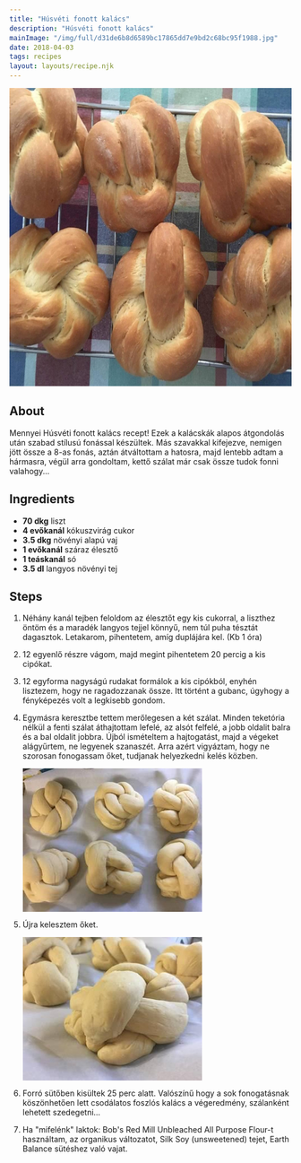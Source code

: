 ```yaml
---
title: "Húsvéti fonott kalács"
description: "Húsvéti fonott kalács"
mainImage: "/img/full/d31de6b8d6589bc17865dd7e9bd2c68bc95f1988.jpg"
date: 2018-04-03
tags: recipes
layout: layouts/recipe.njk
---
```

                        
<p align="center"><a href="https://cookpad.com/hu/receptek/4697223-husveti-fonott-kalacs" rel="Recipe source page"><img width="751" height="532" src="/img/full/d31de6b8d6589bc17865dd7e9bd2c68bc95f1988.jpg"/></a></p>

## About
Mennyei Húsvéti fonott kalács recept! Ezek a kalácskák alapos átgondolás után szabad stílusú fonással készültek. Más szavakkal kifejezve, nemigen jött össze a 8-as fonás, aztán átváltottam a hatosra, majd lentebb adtam a hármasra, végül arra gondoltam, kettő szálat már csak össze tudok fonni valahogy...

>  

## Ingredients
* **70 dkg** liszt
* **4 evőkanál** kókuszvirág cukor
* **3.5 dkg** növényi alapú vaj
* **1 evőkanál** száraz élesztő
* **1 teáskanál** só
* **3.5 dl** langyos növényi tej

## Steps

1. Néhány kanál tejben feloldom az élesztőt egy kis cukorral, a liszthez öntöm és a maradék langyos tejjel könnyű, nem túl puha tésztát dagasztok. Letakarom, pihentetem, amíg duplájára kel. (Kb 1 óra)
 
    <div style="clear: both"/>

2. 12 egyenlő részre vágom, majd megint pihentetem 20 percig a kis cipókat.
 
    <div style="clear: both"/>

3. 12 egyforma nagyságú rudakat formálok a kis cipókból, enyhén lisztezem, hogy ne ragadozzanak össze. Itt történt a gubanc, úgyhogy a fényképezés volt a legkisebb gondom.
 
    <div style="clear: both"/>

4. Egymásra keresztbe tettem merőlegesen a két szálat. Minden teketória nélkül a fenti szálat áthajtottam lefelé, az alsót felfelé, a jobb oldalit balra és a bal oldalit jobbra. Újból ismételtem a hajtogatást, majd a végeket alágyűrtem, ne legyenek szanaszét. Arra azért vigyáztam, hogy ne szorosan fonogassam őket, tudjanak helyezkedni kelés közben.
 
    <p><img width="320" height="256" align="left" src="/img/full/cdfec9d07662918d0cf9cada5ef88150f3e88ab0.jpg"/></p><div style="clear: both"/>

5. Újra kelesztem őket.
 
    <p><img width="320" height="256" align="left" src="/img/full/6768e5cd8b69db0c57adbaf3312a787b249b3bf9.jpg"/></p><div style="clear: both"/>

6. Forró sütőben kisültek 25 perc alatt. Valószínű hogy a sok fonogatásnak köszönhetően lett csodálatos foszlós kalács a végeredmény, szálanként lehetett szedegetni...
 
    <div style="clear: both"/>

7. Ha "mifelénk" laktok: Bob's Red Mill Unbleached All Purpose Flour-t használtam, az organikus változatot, Silk Soy (unsweetened) tejet, Earth Balance sütéshez való vajat.
 
    <div style="clear: both"/>

